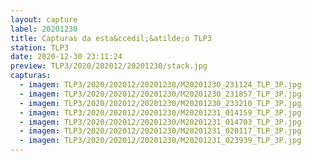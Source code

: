 ```yaml
---
layout: capture
label: 20201230
title: Capturas da esta&ccedil;&atilde;o TLP3
station: TLP3
date: 2020-12-30 23:11:24
preview: TLP3/2020/202012/20201230/stack.jpg
capturas:
  - imagem: TLP3/2020/202012/20201230/M20201230_231124_TLP_3P.jpg
  - imagem: TLP3/2020/202012/20201230/M20201230_231857_TLP_3P.jpg
  - imagem: TLP3/2020/202012/20201230/M20201230_233210_TLP_3P.jpg
  - imagem: TLP3/2020/202012/20201230/M20201231_014159_TLP_3P.jpg
  - imagem: TLP3/2020/202012/20201230/M20201231_014703_TLP_3P.jpg
  - imagem: TLP3/2020/202012/20201230/M20201231_020117_TLP_3P.jpg
  - imagem: TLP3/2020/202012/20201230/M20201231_023939_TLP_3P.jpg
---
```

